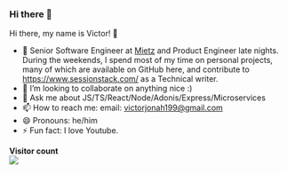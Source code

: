 ### Hi there 👋

Hi there, my name is Victor! 👋
- 🔭 Senior Software Engineer at [Mietz](https://mietz.app/) and Product Engineer late nights. During the weekends, I spend most of my time on personal projects, many of which are available on GitHub here, and contribute to https://www.sessionstack.com/ as a Technical writer.
- 👯 I’m looking to collaborate on anything nice :)
- 💬 Ask me about JS/TS/React/Node/Adonis/Express/Microservices
- 📫 How to reach me: email: victorjonah199@gmail.com
- 😄 Pronouns: he/him
- ⚡ Fun fact: I love Youtube.



<p align="left"> 
  <b>Visitor count</b><br>
  <img src="https://profile-counter.glitch.me/Vectormike/count.svg" />
</p>

